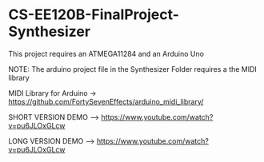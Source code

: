 # CS-EE120B-FinalProject-Synthesizer

This project requires an ATMEGA11284 and an Arduino Uno

NOTE: The arduino project file in the Synthesizer Folder requires a the MIDI library

MIDI Library for Arduino -> https://github.com/FortySevenEffects/arduino_midi_library/

SHORT VERSION DEMO --> https://www.youtube.com/watch?v=pu6JLOxGLcw

LONG VERSION DEMO --> https://www.youtube.com/watch?v=pu6JLOxGLcw
